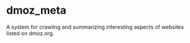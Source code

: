 dmoz_meta
=========

A system for crawling and summarizing interesting aspects of websites listed on dmoz.org. 